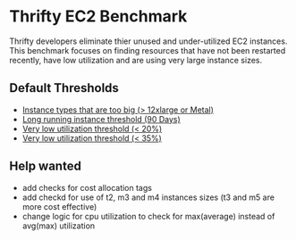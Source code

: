 # Thrifty EC2 Benchmark

Thrifty developers eliminate thier unused and under-utilized EC2 instances. This benchmark focuses on finding resources that have not been restarted recently, have low utilization and are using very large instance sizes.

## Default Thresholds
- [Instance types that are too big (> 12xlarge or Metal)](https://github.com/turbot/steampipe-mod-aws-thrifty/blob/1f71e77023825835770fd88d70e745c8379c68a5/query/ec2/large_ec2_instances.sql#L5-L6)
- [Long running instance threshold (90 Days)](https://github.com/turbot/steampipe-mod-aws-thrifty/blob/1f71e77023825835770fd88d70e745c8379c68a5/query/ec2/long_running_instances.sql#L4)
- [Very low utilization threshold (< 20%)](https://github.com/turbot/steampipe-mod-aws-thrifty/blob/1f71e77023825835770fd88d70e745c8379c68a5/query/ec2/low_utilization_ec2_instance.sql#L17)
- [Very low utilization threshold (< 35%)](https://github.com/turbot/steampipe-mod-aws-thrifty/blob/1f71e77023825835770fd88d70e745c8379c68a5/query/ec2/low_utilization_ec2_instance.sql#L18)

## Help wanted
- add checks for cost allocation tags
- add checkd for use of t2, m3 and m4 instances sizes (t3 and m5 are more cost effective)
- change logic for cpu utilization to check for max(average) instead of avg(max) utilization